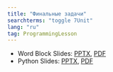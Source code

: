 ```yaml
---
title: "Финальные задачи"
searchterms: "toggle 7Unit"
lang: "ru"
tag: ProgrammingLesson
---
```

 <ul>
 <li class="ng-binding">Word Block Slides:
 <a href="ProgrammingLessons/ChallengesRU.pptx">PPTX</a>,
 <a href="ProgrammingLessons/ChallengesRU.pdf">PDF</a>
 </li>
 <li class="ng-binding">Python Slides:
 <a href="ProgrammingLessons/ChallengesPyRU.pptx">PPTX</a>,
 <a href="ProgrammingLessons/ChallengesPyRU.pdf">PDF</a>
 </li>
 </ul>
